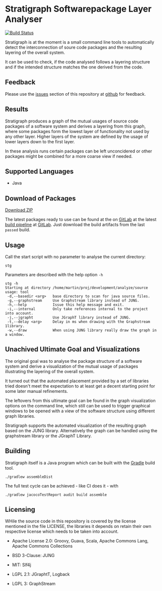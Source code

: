 # Stratigraph Softwarepackage Layer Analyser

[![Build Status](https://gitlab.com/provocon/stratigraph/badges/master/build.svg)](https://gitlab.com/provocon/stratigraph/pipelines)

Stratigraph is at the moment is a small command line tools to automatically
detect the interconnection of soure code packages and the resulting layering
of the overall system.

It can be used to check, if the code analysed follows a layering structure and
if the intended structure matches the one derived from the code.


## Feedback

Please use the [issues][issues] section of this repository at [github][github] 
for feedback. 


## Results

Stratigraph produces a graph of the mutual usages of source code packages of a 
software system and derives a layering from this graph, where some packages form
the lowest layer of functionality not used by any other layer. Higher layers
of the system are defined by the usage of lower layers down to the first layer.

In these analysis runs certain packages can be left unconcidered or other
packages might be combined for a more coarse view if needed.


## Supported Languages

* Java


## Download of Packages

[Download ZIP](https://gitlab.com/provocon/stratigraph/-/jobs/artifacts/master/download?job=build)

The latest packages ready to use can be found at the on [GitLab][gitlab] at the
latest [build pipeline](https://gitlab.com/provocon/stratigraph/pipelines)
at [GitLab][gitlab]. Just download the build artifacts from the last `passed`
build.


## Usage

Call the start script with no parameter to analyse the current directory:

```
stg
```

Parameters are described with the help option `-h`

```
stg -h
Starting at directory /home/martin/proj/development/analyze/source
usage: tool
 -d,--basedir <arg>   base directory to scan for java source files.
 -g,--graphstream     Use Graphstream library instead of JUNG.
 -h,--help            Issue this help message and exit.
 -i,--internal        Only take references internal to the project into account.
 -j,--jgrapht         Use JGraphT library instead of JUNG.
 -t,--delay <arg>     Delay in ms when drawing with the Graphstream 1library.
 -w,--draw            When using JUNG library really draw the graph in a window.
```


## Unachived Ultimate Goal and Visualizations

The original goal was to analyse the package structure of a software system
and derive a visualization of the mutual usage of packages illustrating the
layering of the overall system.

It turned out that the automated placement provided by a set of libraries
tried doesn't meet the expectation to at least get a decent starting point
for some later manual refinements.

The leftovers from this ultimate goal can be found in the graph visualization
options on the command line, which still can be used to trigger graphical
windows to be opened with a view of the software structure using different
graph libraries.

Stratigraph supports the automated visualization of the resulting graph based
on the JUNG library. Alternatively the graph can be handled using the
graphstream library or the JGraphT Library.

## Building

Stratigraph itself is a Java program which can be built with the [Gradle][gradle]
build tool.

```
./gradlew assembleDist
```

The full test cycle can be achieved - like CI does it - with

```
./gradlew jacocoTestReport audit build assemble
```


## Licensing

WHile the source code in this repository is covered by the license mentioned
in the file LICENSE, the libraries it depends on retain their own respective
license which needs to be taken into account.

* Apache License 2.0: Groovy, Guava, Scala,
                      Apache Commons Lang, Apache Commons Collections

* BSD 3-Clause: JUNG

* MIT: Slf4j

* LGPL 2.1: JGraphtT, Logback

* LGPL 3: GraphStream


[issues]: https://github.com/provocon/stratigraph/issues
[github]: https://github.com/provocon/stratigraph
[gitlab]: https://gitlab.com/provocon/stratigraph
[gradle]: https://gradle.org/
